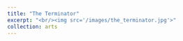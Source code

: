 ```yaml
---
title: "The Terminator"
excerpt: "<br/><img src='/images/the_terminator.jpg'>"
collection: arts
---
```

